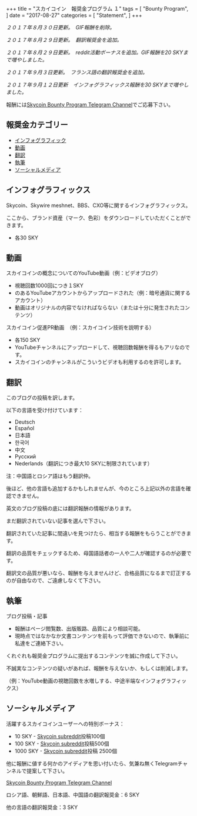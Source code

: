 +++
title = "スカイコイン　報奨金プログラム １"
tags = [
    "Bounty Program",
]
date = "2017-08-27"
categories = [
    "Statement",
]
+++

*２０１７年８月３０日更新。　GIF報酬を削除。*

*２０１７年８月２９日更新。　翻訳報奨金を追加。*

*２０１７年８月２９日更新。　reddit活動ボーナスを追加。GIF報酬を20 SKYまで増やしました。*

*２０１７年９月３日更新。　フランス語の翻訳報奨金を追加。*

*２０１７年９月１２日更新　インフォグラフィックス報酬を30 SKYまで増やしました。*


報酬には[Skycoin Bounty Program Telegram Channel](https://t.me/skycoinbounty)でご応募下さい。


## 報奨金カテゴリー
<!-- MarkdownTOC autolink="true" bracket="round" -->

- [インフォグラフィック](#インフォグラフィック)
- [動画](#動画)
- [翻訳](#翻訳)
- [執筆](#執筆)
- [ソーシャルメディア](#ソーシャルメディア)

<!-- /MarkdownTOC -->

## インフォグラフィックス

Skycoin、Skywire meshnet、BBS、CXO等に関するインフォグラフィックス。

ここから、ブランド資産（マーク、色彩）をダウンロードしていただくことができます。
* 各30 SKY


## 動画

スカイコインの概念についてのYouTube動画（例：ビデオブログ）

* 視聴回数1000回につき１SKY
* のあるYouTubeアカウントからアップロードされた（例：暗号通貨に関するアカウント）
* 動画はオリジナルの内容でなければならない（または十分に発生されたコンテンツ） 

スカイコイン促進PR動画　（例：スカイコイン技術を説明する）

* 各150 SKY
* YouTubeチャンネルにアップロードして、視聴回数報酬を得るもアリなのです。
* スカイコインのチャンネルがこういうビデオも利用するのを許可します。

## 翻訳

このブログの投稿を訳します。

以下の言語を受け付けています：

* Deutsch
* Español
* 日本語
* 한국어
* 中文
* Рyсский
* Nederlands（翻訳につき最大10 SKYに制限されています）

注：中国語とロシア語はもう翻訳仲。

後ほど、他の言語も追加するかもしれませんが、今のところ上記以外の言語を確認できません。

英文のブログ投稿の底には翻訳報酬の情報があります。

まだ翻訳されていない記事を選んで下さい。

翻訳されていた記事に間違いを見つけたら、相当する報酬をもらうことができます。


翻訳の品質をチェックするため、母国語話者の一人や二人が確認するのが必要です。

翻訳文の品質が悪いなら、報酬を与えませんけど、合格品質になるまで訂正するのが自由なので、ご遠慮しなくて下さい。

## 執筆

ブログ投稿・記事

* 報酬はページ閲覧数、出版販路、品質により相談可能。
* 現時点ではなかなか文書コンテンツを前もって評価できないので、執筆前に私達をご連絡下さい。

くれぐれも報奨金プログラムに提出するコンテンツを誠に作成して下さい。

不誠実なコンテンツの疑いがあれば、報酬を与えないか、もしくは削減します。

（例：YouTube動画の視聴回数を水増しする、中途半端なインフォグラフィックス）

## ソーシャルメディア

活躍するスカイコインユーザーへの特別ボーナス：

* 10 SKY - [Skycoin subreddit](https://reddit.com/r/skycoinproject)投稿100個
* 100 SKY - [Skycoin subreddit](https://reddit.com/r/skycoinproject)投稿500個
* 1000 SKY - [Skycoin subreddit](https://reddit.com/r/skycoinproject)投稿 2500個

他に報酬に値する何かのアイディアを思い付いたら、気兼ね無くTelegramチャンネルで提案して下さい。

[Skycoin Bounty Program Telegram Channel](https://t.me/skycoinbounty)


ロシア語、朝鮮語、日本語、中国語の翻訳報奨金：6 SKY

他の言語の翻訳報奨金：3 SKY
